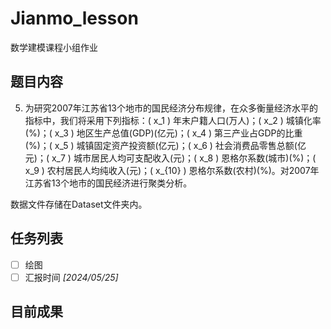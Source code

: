 # Jianmo_lesson
数学建模课程小组作业

## 题目内容
5. 为研究2007年江苏省13个地市的国民经济分布规律，在众多衡量经济水平的指标中，我们将采用下列指标：\( x_1 \) 年末户籍人口(万人)；\( x_2 \) 城镇化率(%)；\( x_3 \) 地区生产总值(GDP)(亿元)；\( x_4 \) 第三产业占GDP的比重(%)；\( x_5 \) 城镇固定资产投资额(亿元)；\( x_6 \) 社会消费品零售总额(亿元)；\( x_7 \) 城市居民人均可支配收入(元)；\( x_8 \) 恩格尔系数(城市)(%)；\( x_9 \) 农村居民人均纯收入(元)；\( x_{10} \) 恩格尔系数(农村)(%)。对2007年江苏省13个地市的国民经济进行聚类分析。

数据文件存储在Dataset文件夹内。

## 任务列表
- [ ] 绘图
- [ ] 汇报时间  *[2024/05/25]* 

## 目前成果

